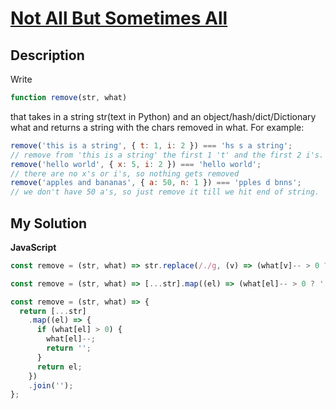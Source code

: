 # [Not All But Sometimes All](https://www.codewars.com/kata/564ab935de55a747d7000040)

## Description

Write

```js
function remove(str, what)
```

that takes in a string str(text in Python) and an object/hash/dict/Dictionary what and returns a string with the chars removed in what. For example:

```js
remove('this is a string', { t: 1, i: 2 }) === 'hs s a string';
// remove from 'this is a string' the first 1 't' and the first 2 i's.
remove('hello world', { x: 5, i: 2 }) === 'hello world';
// there are no x's or i's, so nothing gets removed
remove('apples and bananas', { a: 50, n: 1 }) === 'pples d bnns';
// we don't have 50 a's, so just remove it till we hit end of string.
```

## My Solution

**JavaScript**

```js
const remove = (str, what) => str.replace(/./g, (v) => (what[v]-- > 0 ? '' : v));
```

```js
const remove = (str, what) => [...str].map((el) => (what[el]-- > 0 ? '' : el)).join('');
```

```js
const remove = (str, what) => {
  return [...str]
    .map((el) => {
      if (what[el] > 0) {
        what[el]--;
        return '';
      }
      return el;
    })
    .join('');
};
```
